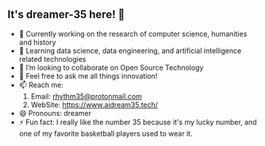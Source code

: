 ## It's dreamer-35 here! 👋

- 🔭 Currently working on the research of computer science, humanities and history 
- 🌱 Learning data science, data engineering, and artificial intelligence related technologies
- 👯 I’m looking to collaborate on Open Source Technology
- 💬 Feel free to ask me all things innovation!
- 📫 Reach me:
    1. Email: rhythm35@protonmail.com
    2. WebSite: https://www.aidream35.tech/
- 😄 Pronouns: dreamer
- ⚡ Fun fact: I really like the number 35 because it's my lucky number, and one of my favorite basketball players used to wear it.
